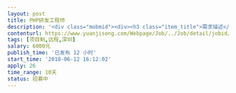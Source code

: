 ```yaml
---                
layout: post       
title: PHP研发工程师           
description: '<div class="mobmid"><div><h3 class="item_title">需求描述</h3><p>一.需求描述<br/>类型：人才共享平台网站升级优化，<br/>页面：网站外观，注册会员，信息发布，网站财务充值等，具体的优化事项会发给您<br/> <br/>人才需求：<br/>3年以上网站开发工作经验，精通PHP语言，Web，精通各种前端技术，对网站开发以及升级优化有着深入的了解。<br/> <br/>合作方式：<br/>开发方式：远程开发<br/>开发周期4-10天</p></div><!--info end--></div>'     
contenturl: https://www.yuanjisong.com/Webpage/Job/../Job/detail/jobid/101565      
tags: [项目制,远程,深圳]            
salary: 6000元          
publish_time: '已发布 12 小时'         
start_time: '2018-06-12 16:12:02'           
apply: 26                   
time_range: 10天              
status: 招募中                  
---                 
```

